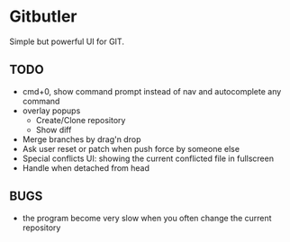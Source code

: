 Gitbutler
=========

Simple but powerful UI for GIT.

TODO
----

- cmd+0, show command prompt instead of nav and autocomplete any command
- overlay popups
    - Create/Clone repository
    - Show diff
- Merge branches by drag'n drop
- Ask user reset or patch when push force by someone else
- Special conflicts UI: showing the current conflicted file in fullscreen
- Handle when detached from head

BUGS
----

- the program become very slow when you often change the current repository
